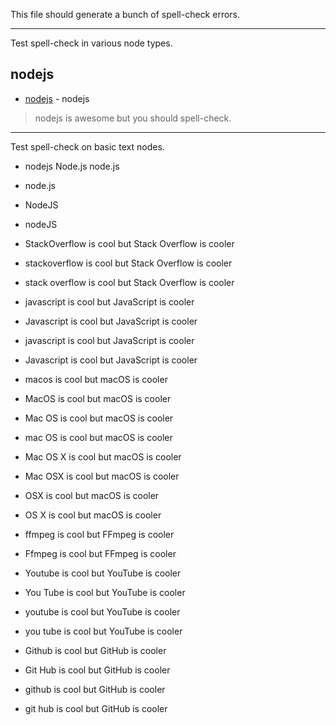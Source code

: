 This file should generate a bunch of spell-check errors.

---

Test spell-check in various node types.

## nodejs
- [nodejs](https://foo.com) - nodejs
> nodejs is awesome but you should spell-check.

---

Test spell-check on basic text nodes.

- nodejs Node.js node.js
- node.js
- NodeJS
- nodeJS

- StackOverflow is cool but Stack Overflow is cooler
- stackoverflow is cool but Stack Overflow is cooler
- stack overflow is cool but Stack Overflow is cooler

- javascript is cool but JavaScript is cooler
- Javascript is cool but JavaScript is cooler

- javascript is cool but JavaScript is cooler
- Javascript is cool but JavaScript is cooler

- macos is cool but macOS is cooler
- MacOS is cool but macOS is cooler
- Mac OS is cool but macOS is cooler
- mac OS is cool but macOS is cooler
- Mac OS X is cool but macOS is cooler
- Mac OSX is cool but macOS is cooler
- OSX is cool but macOS is cooler
- OS X is cool but macOS is cooler

- ffmpeg is cool but FFmpeg is cooler
- Ffmpeg is cool but FFmpeg is cooler

- Youtube is cool but YouTube is cooler
- You Tube is cool but YouTube is cooler
- youtube is cool but YouTube is cooler
- you tube is cool but YouTube is cooler

- Github is cool but GitHub is cooler
- Git Hub is cool but GitHub is cooler
- github is cool but GitHub is cooler
- git hub is cool but GitHub is cooler
